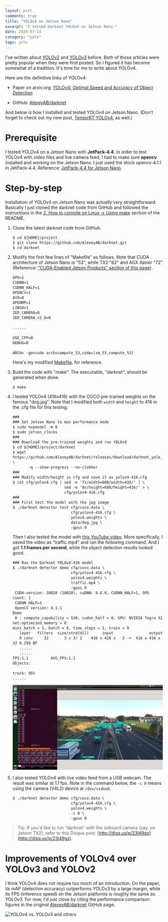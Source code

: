 ```yaml
---
layout: post
comments: true
title: "YOLOv4 on Jetson Nano"
excerpt: "I tested Darknet YOLOv4 on Jetson Nano."
date: 2020-07-14
category: "yolo"
tags: yolo
---
```


I've written about [YOLOv2](https://jkjung-avt.github.io/yolov2/) and [YOLOv3](https://jkjung-avt.github.io/yolov3/) before.  Both of those articles were pretty popular when they were first posted.  So I figured it has become somewhat of a tradition.  It's time for me to write about YOLOv4.

Here are the definitive links of YOLOv4:

* Paper on arxiv.org:  [YOLOv4: Optimal Speed and Accuracy of Object Detection](https://arxiv.org/abs/2004.10934)

* GitHub:  [AlexeyAB/darknet](https://github.com/AlexeyAB/darknet)

And below is how I installed and tested YOLOv4 on Jetson Nano.  (Don't forget to check out my new post, [TensorRT YOLOv4](https://jkjung-avt.github.io/tensorrt-yolov4/), as well.)

# Prerequisite

I tested YOLOv4 on a Jetson Nano with **JetPack-4.4**.  In order to test YOLOv4 with video files and live camera feed, I had to make sure **opencv** installed and working on the Jetson Nano.  I just used the stock opencv-4.1.1 in JetPack-4.4.  Reference: [JetPack-4.4 for Jetson Nano](https://jkjung-avt.github.io/jetpack-4.4/).

# Step-by-step

Installation of YOLOv4 on Jetson Nano was actually very straightforward.  Basically I just cloned the darknet code from GitHub and followed the instructions in the [2. How to compile on Linux -> Using make](https://github.com/AlexeyAB/darknet#how-to-compile-on-linux-using-make) section of the README.

1. Clone the latest darknet code from GitHub.

   ```shell
   $ cd ${HOME}/project
   $ git clone https://github.com/AlexeyAB/darknet.git
   $ cd darknet
   ```

2. Modify the first few lines of "Makefile" as follows.  Note that CUDA architecture of Jetson Nano is "53", while TX2 "62" and AGX Xavier "72" (Reference: ["CUDA-Enabled Jetson Products" section of this page](https://developer.nvidia.com/cuda-gpus)).

   ```
   GPU=1
   CUDNN=1
   CUDNN_HALF=1
   OPENCV=1
   AVX=0
   OPENMP=1
   LIBSO=1
   ZED_CAMERA=0
   ZED_CAMERA_v2_8=0

   ......

   USE_CPP=0
   DEBUG=0

   ARCH= -gencode arch=compute_53,code=[sm_53,compute_53]
   ```

   Here's my modified [Makefile](/assets/2020-07-14-yolov4/Makefile), for reference.

3. Build the code with "make".  The executable, "darknet", should be generated when done.

   ```shell
   $ make
   ```

4. I tested YOLOv4 (416x416) with the COCO pre-trained weights on the famous "dog.jpg".  Note that I modified both `width` and `height` to 416 in the .cfg file for this testing.

   ```shell
   ###
   ### Set Jetson Nano to max performance mode
   $ sudo nvpmodel -m 0
   $ sudo jetson_clocks
   ###
   ### Download the pre-trained weights and run YOLOv4
   $ cd ${HOME}/project/darknet
   $ wget https://github.com/AlexeyAB/darknet/releases/download/darknet_yolo_v3_optimal/yolov4.weights \
          -q --show-progress --no-clobber
   ###
   ### Modify width/height in cfg and save it as yolov4-416.cfg
   $ cat cfg/yolov4.cfg | sed -e '7s/width=608/width=416/' | \
                          sed -e '8s/height=608/height=416/' > \
                          cfg/yolov4-416.cfg
   ###
   ### First test the model with the jpg image
   $ ./darknet detector test cfg/coco.data \
                             cfg/yolov4-416.cfg \
                             yolov4.weights \
                             data/dog.jpg \
                             -gpus 0
   ```

   Then I also tested the model with [this YouTube video](https://youtu.be/wqctLW0Hb_0).  More specifically, I saved the video as "traffic.mp4" and ran the following command.  And I got **1.1 frames per second**, while the object detection results looked good.

   ```
   ### Run the Darknet YOLOv4-416 model
   $ ./darknet detector demo cfg/coco.data \
                             cfg/yolov4-416.cfg \
                             yolov4.weights \
                             traffic.mp4 \
                             -gpus 0
    CUDA-version: 10020 (10020), cuDNN: 8.0.0, CUDNN_HALF=1, GPU count: 1
    CUDNN_HALF=1
    OpenCV version: 4.1.1
   Demo
    0 : compute_capability = 530, cudnn_half = 0, GPU: NVIDIA Tegra X1
   net.optimized_memory = 0
   mini_batch = 1, batch = 8, time_steps = 1, train = 0
      layer   filters  size/strd(dil)      input                output
      0 conv     32       3 x 3/ 1    416 x 416 x   3 ->  416 x 416 x  32 0.299 BF
      ......
      ......
   FPS:1.1          AVG_FPS:1.1
   Objects:

   truck: 95%
   ......
   ```

   ![yolov4 testing screenshot](/assets/2020-07-14-yolov4/yolov4-test.png)

5. I also tested YOLOv4 with live video feed from a USB webcam.  The result was similar at 1.1 fps.  Note in the command below, the `-c 0` means using the camera (V4L2) device at `/dev/video0`.

   ```shell
   $ ./darknet detector demo cfg/coco.data \
                             cfg/yolov4-416.cfg \
                             yolov4.weights \
                             -c 0 \
                             -gpus 0
   ```

> Tip:  If you'd like to run "darknet" with the onboard camera (say, on Jetson TX2), refer to this Disqus post: [http://disq.us/p/23l49gz](http://disq.us/p/23l49gz).

# Improvements of YOLOv4 over YOLOv3 and YOLOv2

I think YOLOv4 does not require too much of an introduction.  On the paper, its mAP (detection accuracy) outperforms YOLOv3 by a large margin, while its FPS (inference speed) on the Jetson platforms is roughly the same as YOLOv3.  For now, I'd just close by citing the performance comparison figures in the original [AlexeyAB/darknet](https://github.com/AlexeyAB/darknet) GitHub page.

![YOLOv4 vs. YOLOv3 and others](https://user-images.githubusercontent.com/4096485/82835867-f1c62380-9ecd-11ea-9134-1598ed2abc4b.png)
